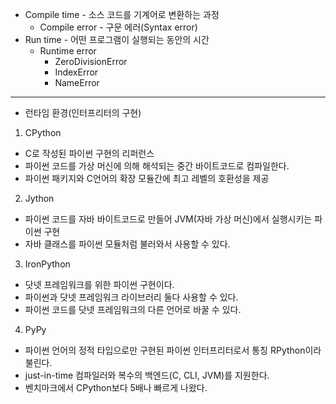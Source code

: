 * Compile time - 소스 코드를 기계어로 변환하는 과정
  * Compile error - 구문 에러(Syntax error)
* Run time - 어떤 프로그램이 실행되는 동안의 시간
  * Runtime error
    * ZeroDivisionError
    * IndexError
    * NameError

---

* 런타임 환경(인터프리터의 구현)

1. CPython
  * C로 작성된 파이썬 구현의 리퍼런스
  * 파이썬 코드를 가상 머신에 의해 해석되는 중간 바이트코드로 컴파일한다.
  * 파이썬 패키지와 C언어의 확장 모듈간에 최고 레벨의 호환성을 제공

2. Jython
  * 파이썬 코드를 자바 바이트코드로 만들어 JVM(자바 가상 머신)에서 실행시키는 파이썬 구현
  * 자바 클래스를 파이썬 모듈처럼 불러와서 사용할 수 있다.

3. IronPython
  * 닷넷 프레임워크를 위한 파이썬 구현이다.
  * 파이썬과 닷넷 프레임워크 라이브러리 둘다 사용할 수 있다.
  * 파이썬 코드를 닷넷 프레임워크의 다른 언어로 바꿀 수 있다.

4. PyPy
  * 파이썬 언어의 정적 타입으로만 구현된 파이썬 인터프리터로서 통칭 RPython이라 불린다.
  * just-in-time 컴파일러와 복수의 백엔드(C, CLI, JVM)를 지원한다.
  * 벤치마크에서 CPython보다 5배나 빠르게 나왔다.
